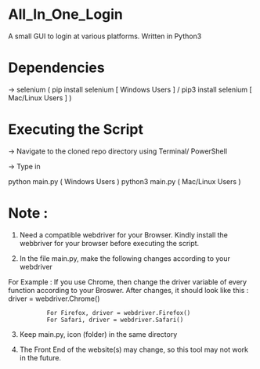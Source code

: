 # All_In_One_Login

A small GUI to login at various platforms. Written in Python3


# Dependencies

-> selenium ( pip install selenium [ Windows Users ] / pip3 install selenium [ Mac/Linux Users ] )

# Executing the Script

-> Navigate to the cloned repo directory using Terminal/ PowerShell

-> Type in 
   
   python main.py ( Windows Users )
   python3 main.py ( Mac/Linux Users )

# Note : 

1. Need a compatible webdriver for your Browser. Kindly install the webbriver for your browser before executing the script.

2. In the file main.py, make the following changes according to your webdriver

 For Example : If you use Chrome, then change the driver variable of every function according to your Broswer. 
               After changes, it should look like this : driver = webdriver.Chrome()
                 
               For Firefox, driver = webdriver.Firefox()
               For Safari, driver = webdriver.Safari()

3. Keep main.py, icon (folder) in the same directory

4. The Front End of the website(s) may change, so this tool may not work in the future.
